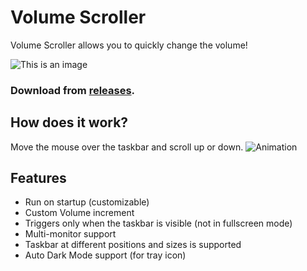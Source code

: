 
# Volume Scroller
Volume Scroller allows you to quickly change the volume! 

![This is an image](https://github.com/patrickiel/VolumeScroller/blob/main/icons/VolumeScroller_Logo_128.png) 


### Download from [releases](https://github.com/patrickiel/VolumeScroller/releases).

## How does it work?
Move the mouse over the taskbar and scroll up or down.
![Animation](https://user-images.githubusercontent.com/86125971/123855566-58fba600-d920-11eb-899f-bd7fa2fd387a.png)

## Features
- Run on startup (customizable)
- Custom Volume increment
- Triggers only when the taskbar is visible (not in fullscreen mode)
- Multi-monitor support
- Taskbar at different positions and sizes is supported
- Auto Dark Mode support (for tray icon)
